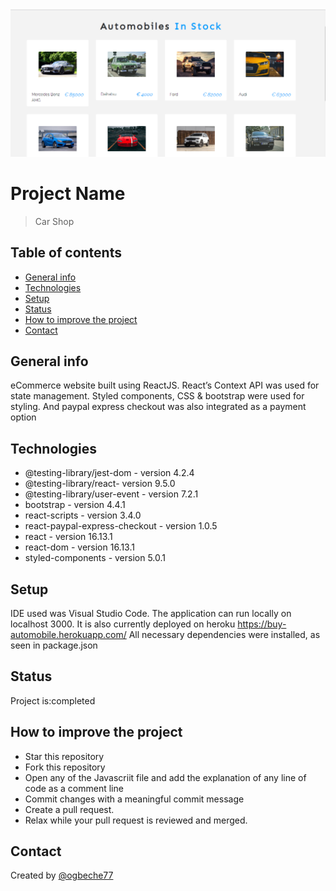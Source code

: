 <img src="img/img6.png" alt="screenshot">

# Project Name

> Car Shop

## Table of contents

- [General info](#general-info)
- [Technologies](#technologies)
- [Setup](#setup)
- [Status](#status)
- [How to improve the project](#how-to-improve-the-project)
- [Contact](#contact)

## General info

eCommerce website built using ReactJS. React’s Context API was used for state management. Styled components, CSS & bootstrap were used for styling. And paypal express checkout was also integrated as a payment option

## Technologies

- @testing-library/jest-dom - version 4.2.4
- @testing-library/react- version 9.5.0
- @testing-library/user-event - version 7.2.1
- bootstrap - version 4.4.1
- react-scripts - version 3.4.0
- react-paypal-express-checkout - version 1.0.5
- react - version 16.13.1
- react-dom - version 16.13.1
- styled-components - version 5.0.1

## Setup

IDE used was Visual Studio Code. The application can run locally on localhost 3000. It is also currently deployed on heroku https://buy-automobile.herokuapp.com/
All necessary dependencies were installed, as seen in package.json

## Status

Project is:completed

## How to improve the project

- Star this repository
- Fork this repository
- Open any of the Javascriit file and add the explanation of any line of code as a comment line
- Commit changes with a meaningful commit message
- Create a pull request.
- Relax while your pull request is reviewed and merged.

## Contact

Created by [@ogbeche77](https://github.com/ogbeche77)
